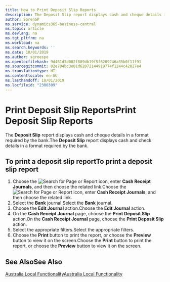 ```yaml
---
title: How to Print Deposit Slip Reports
description: The Deposit Slip report displays cash and cheque details in a format required by the bank.
author: SorenGP
ms.service: dynamics365-business-central
ms.topic: article
ms.devlang: na
ms.tgt_pltfrm: na
ms.workload: na
ms.search.keywords: ''
ms.date: 10/01/2019
ms.author: sgroespe
ms.openlocfilehash: 9d481d5d002f809db19f5f6209246a35b0f11f91
ms.sourcegitcommit: 02e704bc3e01d62072144919774f1244c42827e4
ms.translationtype: HT
ms.contentlocale: en-AU
ms.lasthandoff: 10/01/2019
ms.locfileid: "2300309"
---
```

# <a name="print-deposit-slip-reports"></a><span data-ttu-id="5a739-103">Print Deposit Slip Reports</span><span class="sxs-lookup"><span data-stu-id="5a739-103">Print Deposit Slip Reports</span></span>
<span data-ttu-id="5a739-104">The **Deposit Slip** report displays cash and cheque details in a format required by the bank.</span><span class="sxs-lookup"><span data-stu-id="5a739-104">The **Deposit Slip** report displays cash and check details in a format required by the bank.</span></span>  

## <a name="to-print-a-deposit-slip-report"></a><span data-ttu-id="5a739-105">To print a deposit slip report</span><span class="sxs-lookup"><span data-stu-id="5a739-105">To print a deposit slip report</span></span>  

1.  <span data-ttu-id="5a739-106">Choose the ![Search for Page or Report](../../media/ui-search/search_small.png "Search for Page or Report icon") icon, enter **Cash Receipt Journals**, and then choose the related link.</span><span class="sxs-lookup"><span data-stu-id="5a739-106">Choose the ![Search for Page or Report](../../media/ui-search/search_small.png "Search for Page or Report icon") icon, enter **Cash Receipt Journals**, and then choose the related link.</span></span>  
2.  <span data-ttu-id="5a739-107">Select the **Bank** journal.</span><span class="sxs-lookup"><span data-stu-id="5a739-107">Select the **Bank** journal.</span></span>  
3.  <span data-ttu-id="5a739-108">Choose the **Edit Journal** action.</span><span class="sxs-lookup"><span data-stu-id="5a739-108">Choose the **Edit Journal** action.</span></span>  
4.  <span data-ttu-id="5a739-109">On the **Cash Receipt Journal** page, choose the **Print Deposit Slip** action.</span><span class="sxs-lookup"><span data-stu-id="5a739-109">On the **Cash Receipt Journal** page, choose the **Print Deposit Slip** action.</span></span>  
5.  <span data-ttu-id="5a739-110">Select the appropriate filters.</span><span class="sxs-lookup"><span data-stu-id="5a739-110">Select the appropriate filters.</span></span>  
6.  <span data-ttu-id="5a739-111">Choose the **Print** button to print the report, or choose the **Preview** button to view it on the screen.</span><span class="sxs-lookup"><span data-stu-id="5a739-111">Choose the **Print** button to print the report, or choose the **Preview** button to view it on the screen.</span></span>  

## <a name="see-also"></a><span data-ttu-id="5a739-112">See Also</span><span class="sxs-lookup"><span data-stu-id="5a739-112">See Also</span></span>  
 [<span data-ttu-id="5a739-113">Australia Local Functionality</span><span class="sxs-lookup"><span data-stu-id="5a739-113">Australia Local Functionality</span></span>](australia-local-functionality.md)
